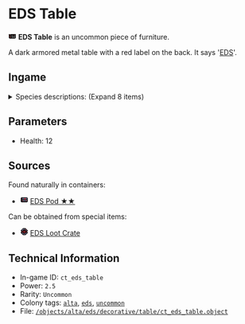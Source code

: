 # EDS Table

<img src="https://raw.githubusercontent.com/Ceterai/Enternia/main/objects/alta/eds/decorative/table/icon.png" alt="EDS Table icon" loading="lazy" height=16px width="auto" /> **EDS Table** is an uncommon piece of furniture.

A dark armored metal table with a red label on the back. It says '[EDS](https://ceterai.github.io/MyEnternia/Wiki/Tags/Eds)'.

## Ingame

<details><summary>Species descriptions: (Expand 8 items)</summary>

- Alta: An armored EDS table. Maximum protection - even for the simplest things, huh.
- Apex: An armored table. Seems to be powered.
- Avian: There's red paint all over this table. Doesn't look very friendly.
- Floran: Dark and red. And metal. Floran can't even push it.
- Glitch: Observant. This table looks very heavy and sturdy.
- Human: This thing looks pretty heavy and aggressive. Is this on purpose?
- Hylotl: Looks like table, but judging by the lights I'll assume it's a device of sorts.
- Novakid: Nothin' looks good to me about this one table.

</details>

## Parameters

- Health: 12

## Sources

Found naturally in containers:

- <img src="https://raw.githubusercontent.com/Ceterai/Enternia/main/objects/alta/eds/decorative/pod/icon.png" alt="EDS Pod ★★ icon" loading="lazy" height=16px width="auto" /> [EDS Pod ★★](https://ceterai.github.io/MyEnternia/Wiki/EDSPod)

Can be obtained from special items:

- <img src="https://raw.githubusercontent.com/Ceterai/Enternia/main/items/active/alta/loot/biome/ct_eds_loot.png" alt="EDS Loot Crate icon" loading="lazy" height=16px width="auto" /> [EDS Loot Crate](https://ceterai.github.io/MyEnternia/Wiki/EDSLootCrate)

## Technical Information

- In-game ID: `ct_eds_table`
- Power: `2.5`
- Rarity: `Uncommon`
- Colony tags: [`alta`](https://ceterai.github.io/MyEnternia/Wiki/Tags/Alta), [`eds`](https://ceterai.github.io/MyEnternia/Wiki/Tags/Eds), [`uncommon`](https://ceterai.github.io/MyEnternia/Wiki/Tags/Uncommon)
- File: [`/objects/alta/eds/decorative/table/ct_eds_table.object`](https://github.com/Ceterai/Enternia/blob/main/objects/alta/eds/decorative/table/ct_eds_table.object)
